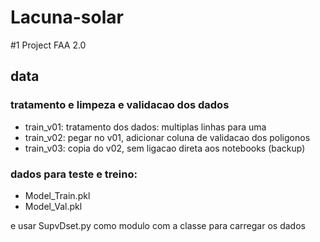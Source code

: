 # Lacuna-solar
 #1 Project FAA 2.0

## data

### tratamento e limpeza e validacao dos dados

- train_v01: tratamento dos dados: multiplas linhas para uma
- train_v02: pegar no v01, adicionar coluna de validacao dos poligonos
- train_v03: copia do v02, sem ligacao direta aos notebooks (backup)

### dados para teste e treino:

- Model_Train.pkl
- Model_Val.pkl

e usar SupvDset.py como modulo com a classe para carregar os dados